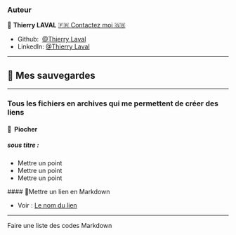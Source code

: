 ### Auteur

👤 **Thierry LAVAL** [🇫🇷 Contactez moi 🇬🇧](<thierrylaval@gmx.com>) 

* Github:  [@Thierry Laval](https://github.com/thierry-laval)
* LinkedIn: [@Thierry Laval](https://www.linkedin.com/in/thierry-laval)

***

## 📎 Mes sauvegardes

***

### Tous les fichiers en archives qui me permettent de créer des liens

#### 🔨  Piocher 

##### sous titre :

* Mettre un point
* Mettre un point
* Mettre un point

#### 🚦Mettre un lien en Markdown

* Voir : [Le nom du lien](https://openclassrooms.com/fr/paths/185/projects/638/assignment "Cliquez pour voir le projet")

***

Faire une liste des codes Markdown
